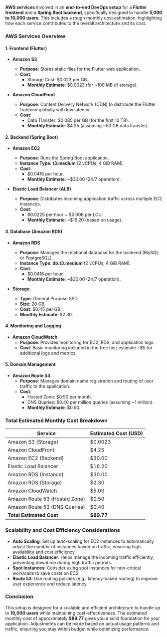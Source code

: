  **AWS services** involved in an **end-to-end DevOps setup** for a **Flutter frontend** and a **Spring Boot backend**, specifically designed to handle **5,000 to 10,000 users**. This includes a rough monthly cost estimation, highlighting how each service contributes to the overall architecture and its cost.

### **AWS Services Overview**

#### **1. Frontend (Flutter)**
- **Amazon S3**
  - **Purpose**: Stores static files for the Flutter web application.
  - **Cost**: 
    - Storage Cost: $0.023 per GB.
    - **Monthly Estimate**: $0.0023 (for ~100 MB of storage).

- **Amazon CloudFront**
  - **Purpose**: Content Delivery Network (CDN) to distribute the Flutter frontend globally with low latency.
  - **Cost**: 
    - Data Transfer: $0.085 per GB (for the first 10 TB).
    - **Monthly Estimate**: $4.25 (assuming ~50 GB data transfer).

#### **2. Backend (Spring Boot)**
- **Amazon EC2**
  - **Purpose**: Runs the Spring Boot application.
  - **Instance Type**: **t3.medium** (2 vCPUs, 4 GiB RAM).
  - **Cost**: 
    - $0.0416 per hour.
    - **Monthly Estimate**: ~$30.00 (24/7 operation).

- **Elastic Load Balancer (ALB)**
  - **Purpose**: Distributes incoming application traffic across multiple EC2 instances.
  - **Cost**: 
    - $0.0225 per hour + $0.008 per LCU.
    - **Monthly Estimate**: ~$16.20 (based on usage).

#### **3. Database (Amazon RDS)**
- **Amazon RDS**
  - **Purpose**: Manages the relational database for the backend (MySQL or PostgreSQL).
  - **Instance Type**: **db.t3.medium** (2 vCPUs, 4 GiB RAM).
  - **Cost**: 
    - $0.0416 per hour.
    - **Monthly Estimate**: ~$30.00 (24/7 operation).

- **Storage**: 
  - **Type**: General Purpose SSD.
  - **Size**: 20 GB.
  - **Cost**: $0.115 per GB.
  - **Monthly Estimate**: $2.30.

#### **4. Monitoring and Logging**
- **Amazon CloudWatch**
  - **Purpose**: Provides monitoring for EC2, RDS, and application logs.
  - **Cost**: Basic monitoring included in the free tier; estimate ~$5 for additional logs and metrics.

#### **5. Domain Management**
- **Amazon Route 53**
  - **Purpose**: Manages domain name registration and routing of user traffic to the application.
  - **Cost**: 
    - Hosted Zone: $0.50 per month.
    - DNS Queries: $0.40 per million queries (assuming ~1 million).
    - **Monthly Estimate**: $0.90.

### **Total Estimated Monthly Cost Breakdown**

| **Service**                     | **Estimated Cost (USD)** |
|----------------------------------|--------------------------|
| Amazon S3 (Storage)             | $0.0023                  |
| Amazon CloudFront                | $4.25                    |
| Amazon EC2 (Backend)            | $30.00                   |
| Elastic Load Balancer            | $16.20                   |
| Amazon RDS (Instance)           | $30.00                   |
| Amazon RDS (Storage)            | $2.30                    |
| Amazon CloudWatch                | $5.00                    |
| Amazon Route 53 (Hosted Zone)   | $0.50                    |
| Amazon Route 53 (DNS Queries)   | $0.40                    |
| **Total Estimated Cost**         | **$89.77**               |

### **Scalability and Cost Efficiency Considerations**
- **Auto Scaling**: Set up auto-scaling for EC2 instances to automatically adjust the number of instances based on traffic, ensuring high availability and cost efficiency.
- **Elastic Load Balancer**: Helps manage the incoming traffic efficiently, preventing downtime during high traffic periods.
- **Spot Instances**: Consider using spot instances for non-critical workloads to save costs on EC2.
- **Route 53**: Use routing policies (e.g., latency-based routing) to improve user experience and reduce latency.

### **Conclusion**
This setup is designed for a scalable and efficient architecture to handle up to **10,000 users** while maintaining cost-effectiveness. The estimated monthly cost of approximately **$89.77** gives you a solid foundation for your application. Adjustments can be made based on actual usage patterns and traffic, ensuring you stay within budget while optimizing performance.
